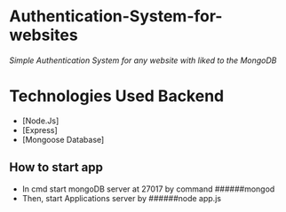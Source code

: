 # Authentication-System-for-websites
###### Simple Authentication System for any website with liked to the MongoDB

# Technologies Used Backend
* [Node.Js]
* [Express]
* [Mongoose Database]

## How to start app
- In cmd start mongoDB server at 27017 by command ######mongod
- Then, start Applications server by ######node app.js
